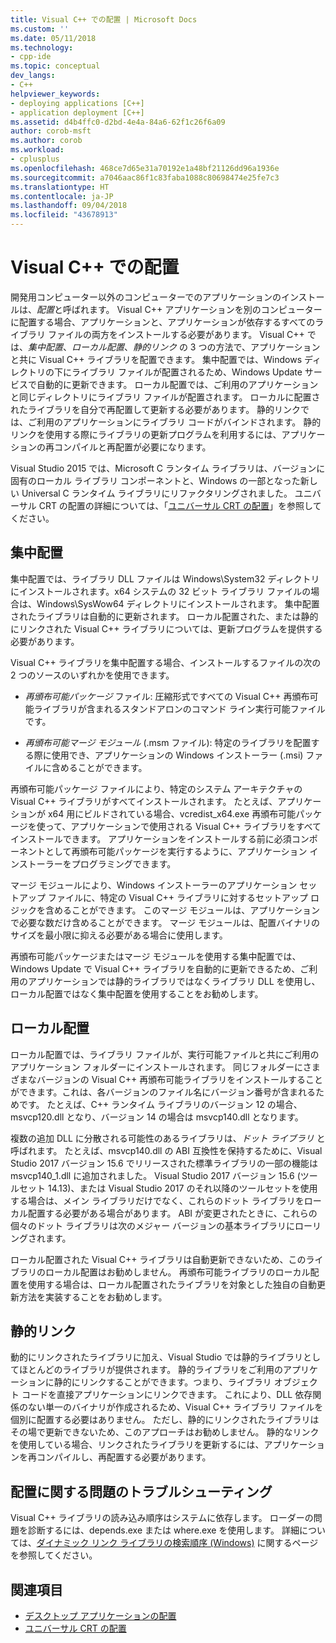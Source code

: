 ```yaml
---
title: Visual C++ での配置 | Microsoft Docs
ms.custom: ''
ms.date: 05/11/2018
ms.technology:
- cpp-ide
ms.topic: conceptual
dev_langs:
- C++
helpviewer_keywords:
- deploying applications [C++]
- application deployment [C++]
ms.assetid: d4b4ffc0-d2bd-4e4a-84a6-62f1c26f6a09
author: corob-msft
ms.author: corob
ms.workload:
- cplusplus
ms.openlocfilehash: 468ce7d65e31a70192e1a48bf21126dd96a1936e
ms.sourcegitcommit: a7046aac86f1c83faba1088c80698474e25fe7c3
ms.translationtype: HT
ms.contentlocale: ja-JP
ms.lasthandoff: 09/04/2018
ms.locfileid: "43678913"
---
```

# <a name="deployment-in-visual-c"></a>Visual C++ での配置

開発用コンピューター以外のコンピューターでのアプリケーションのインストールは、*配置*と呼ばれます。 Visual C++ アプリケーションを別のコンピューターに配置する場合、アプリケーションと、アプリケーションが依存するすべてのライブラリ ファイルの両方をインストールする必要があります。 Visual C++ では、*集中配置*、*ローカル配置*、*静的リンク* の 3 つの方法で、アプリケーションと共に Visual C++ ライブラリを配置できます。 集中配置では、Windows ディレクトリの下にライブラリ ファイルが配置されるため、Windows Update サービスで自動的に更新できます。 ローカル配置では、ご利用のアプリケーションと同じディレクトリにライブラリ ファイルが配置されます。 ローカルに配置されたライブラリを自分で再配置して更新する必要があります。 静的リンクでは、ご利用のアプリケーションにライブラリ コードがバインドされます。 静的リンクを使用する際にライブラリの更新プログラムを利用するには、アプリケーションの再コンパイルと再配置が必要になります。

Visual Studio 2015 では、Microsoft C ランタイム ライブラリは、バージョンに固有のローカル ライブラリ コンポーネントと、Windows の一部となった新しい Universal C ランタイム ライブラリにリファクタリングされました。 ユニバーサル CRT の配置の詳細については、「[ユニバーサル CRT の配置](universal-crt-deployment.md)」を参照してください。

## <a name="central-deployment"></a>集中配置

集中配置では、ライブラリ DLL ファイルは Windows\System32 ディレクトリにインストールされます。x64 システムの 32 ビット ライブラリ ファイルの場合は、Windows\SysWow64 ディレクトリにインストールされます。 集中配置されたライブラリは自動的に更新されます。 ローカル配置された、または静的にリンクされた Visual C++ ライブラリについては、更新プログラムを提供する必要があります。

Visual C++ ライブラリを集中配置する場合、インストールするファイルの次の 2 つのソースのいずれかを使用できます。

- *再頒布可能パッケージ* ファイル: 圧縮形式ですべての Visual C++ 再頒布可能ライブラリが含まれるスタンドアロンのコマンド ライン実行可能ファイルです。

- *再頒布可能マージ モジュール* (.msm ファイル): 特定のライブラリを配置する際に使用でき、アプリケーションの Windows インストーラー (.msi) ファイルに含めることができます。

再頒布可能パッケージ ファイルにより、特定のシステム アーキテクチャの Visual C++ ライブラリがすべてインストールされます。 たとえば、アプリケーションが x64 用にビルドされている場合、vcredist_x64.exe 再頒布可能パッケージを使って、アプリケーションで使用される Visual C++ ライブラリをすべてインストールできます。 アプリケーションをインストールする前に必須コンポーネントとして再頒布可能パッケージを実行するように、アプリケーション インストーラーをプログラミングできます。

マージ モジュールにより、Windows インストーラーのアプリケーション セットアップ ファイルに、特定の Visual C++ ライブラリに対するセットアップ ロジックを含めることができます。 このマージ モジュールは、アプリケーションで必要な数だけ含めることができます。 マージ モジュールは、配置バイナリのサイズを最小限に抑える必要がある場合に使用します。

再頒布可能パッケージまたはマージ モジュールを使用する集中配置では、Windows Update で Visual C++ ライブラリを自動的に更新できるため、ご利用のアプリケーションでは静的ライブラリではなくライブラリ DLL を使用し、ローカル配置ではなく集中配置を使用することをお勧めします。

## <a name="local-deployment"></a>ローカル配置

ローカル配置では、ライブラリ ファイルが、実行可能ファイルと共にご利用のアプリケーション フォルダーにインストールされます。 同じフォルダーにさまざまなバージョンの Visual C++ 再頒布可能ライブラリをインストールすることができます。これは、各バージョンのファイル名にバージョン番号が含まれるためです。 たとえば、C++ ランタイム ライブラリのバージョン 12 の場合、msvcp120.dll となり、バージョン 14 の場合は msvcp140.dll となります。

複数の追加 DLL に分散される可能性のあるライブラリは、*ドット ライブラリ* と呼ばれます。 たとえば、msvcp140.dll の ABI 互換性を保持するために、Visual Studio 2017 バージョン 15.6 でリリースされた標準ライブラリの一部の機能は msvcp140_1.dll に追加されました。 Visual Studio 2017 バージョン 15.6 (ツールセット 14.13)、または Visual Studio 2017 のそれ以降のツールセットを使用する場合は、メイン ライブラリだけでなく、これらのドット ライブラリをローカル配置する必要がある場合があります。 ABI が変更されたときに、これらの個々のドット ライブラリは次のメジャー バージョンの基本ライブラリにローリングされます。

ローカル配置された Visual C++ ライブラリは自動更新できないため、このライブラリのローカル配置はお勧めしません。 再頒布可能ライブラリのローカル配置を使用する場合は、ローカル配置されたライブラリを対象とした独自の自動更新方法を実装することをお勧めします。

## <a name="static-linking"></a>静的リンク

動的にリンクされたライブラリに加え、Visual Studio では静的ライブラリとしてほとんどのライブラリが提供されます。 静的ライブラリをご利用のアプリケーションに静的にリンクすることができます。つまり、ライブラリ オブジェクト コードを直接アプリケーションにリンクできます。 これにより、DLL 依存関係のない単一のバイナリが作成されるため、Visual C++ ライブラリ ファイルを個別に配置する必要はありません。 ただし、静的にリンクされたライブラリはその場で更新できないため、このアプローチはお勧めしません。 静的なリンクを使用している場合、リンクされたライブラリを更新するには、アプリケーションを再コンパイルし、再配置する必要があります。

## <a name="troubleshooting-deployment-issues"></a>配置に関する問題のトラブルシューティング

Visual C++ ライブラリの読み込み順序はシステムに依存します。 ローダーの問題を診断するには、depends.exe または where.exe を使用します。 詳細については、[ダイナミック リンク ライブラリの検索順序 (Windows)](/windows/desktop/Dlls/dynamic-link-library-search-order) に関するページを参照してください。

## <a name="see-also"></a>関連項目

- [デスクトップ アプリケーションの配置](../ide/deploying-native-desktop-applications-visual-cpp.md)
- [ユニバーサル CRT の配置](universal-crt-deployment.md)
